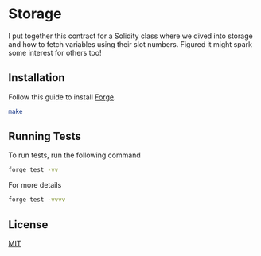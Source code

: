 # Storage

I put together this contract for a Solidity class where we dived into storage and how to fetch variables using their slot numbers. Figured it might spark some interest for others too!

## Installation

Follow this guide to install [Forge](https://github.com/foundry-rs/foundry/tree/master/crates/forge).

```bash
make
```

## Running Tests

To run tests, run the following command

```bash
forge test -vv
```

For more details

```bash
forge test -vvvv
```

## License

[MIT](https://choosealicense.com/licenses/mit/)
